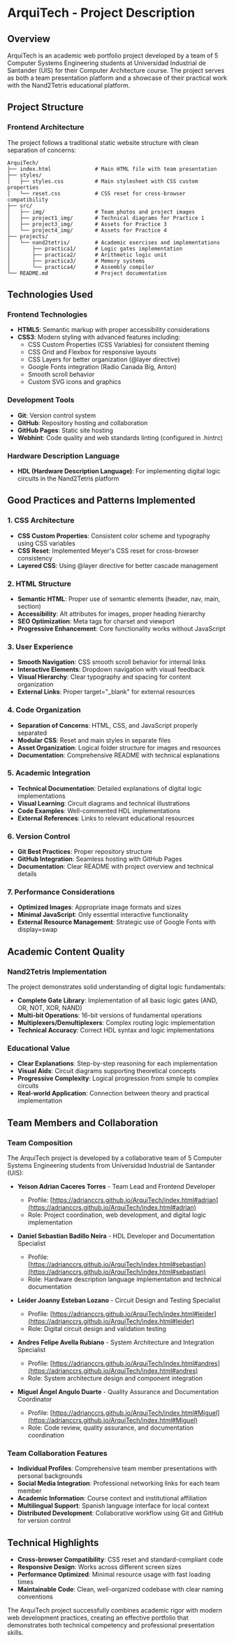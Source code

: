 # ArquiTech - Project Description

## Overview
ArquiTech is an academic web portfolio project developed by a team of 5 Computer Systems Engineering students at Universidad Industrial de Santander (UIS) for their Computer Architecture course. The project serves as both a team presentation platform and a showcase of their practical work with the Nand2Tetris educational platform.

## Project Structure

### Frontend Architecture
The project follows a traditional static website structure with clean separation of concerns:

```
ArquiTech/
├── index.html              # Main HTML file with team presentation
├── styles/
│   ├── styles.css          # Main stylesheet with CSS custom properties
│   └── reset.css           # CSS reset for cross-browser compatibility
├── src/
│   ├── img/                # Team photos and project images
│   ├── project1_img/       # Technical diagrams for Practice 1
│   ├── project3_img/       # Assets for Practice 3
│   └── project4_img/       # Assets for Practice 4
├── projects/
│   └── nand2tetris/        # Academic exercises and implementations
│       ├── practica1/      # Logic gates implementation
│       ├── practica2/      # Arithmetic logic unit
│       ├── practica3/      # Memory systems
│       └── practica4/      # Assembly compiler
└── README.md               # Project documentation
```

## Technologies Used

### Frontend Technologies
- **HTML5**: Semantic markup with proper accessibility considerations
- **CSS3**: Modern styling with advanced features including:
  - CSS Custom Properties (CSS Variables) for consistent theming
  - CSS Grid and Flexbox for responsive layouts
  - CSS Layers for better organization (@layer directive)
  - Google Fonts integration (Radio Canada Big, Anton)
  - Smooth scroll behavior
  - Custom SVG icons and graphics

### Development Tools
- **Git**: Version control system
- **GitHub**: Repository hosting and collaboration
- **GitHub Pages**: Static site hosting
- **Webhint**: Code quality and web standards linting (configured in .hintrc)

### Hardware Description Language
- **HDL (Hardware Description Language)**: For implementing digital logic circuits in the Nand2Tetris platform

## Good Practices and Patterns Implemented

### 1. CSS Architecture
- **CSS Custom Properties**: Consistent color scheme and typography using CSS variables
- **CSS Reset**: Implemented Meyer's CSS reset for cross-browser consistency
- **Layered CSS**: Using @layer directive for better cascade management

### 2. HTML Structure
- **Semantic HTML**: Proper use of semantic elements (header, nav, main, section)
- **Accessibility**: Alt attributes for images, proper heading hierarchy
- **SEO Optimization**: Meta tags for charset and viewport
- **Progressive Enhancement**: Core functionality works without JavaScript

### 3. User Experience
- **Smooth Navigation**: CSS smooth scroll behavior for internal links
- **Interactive Elements**: Dropdown navigation with visual feedback
- **Visual Hierarchy**: Clear typography and spacing for content organization
- **External Links**: Proper target="_blank" for external resources

### 4. Code Organization
- **Separation of Concerns**: HTML, CSS, and JavaScript properly separated
- **Modular CSS**: Reset and main styles in separate files
- **Asset Organization**: Logical folder structure for images and resources
- **Documentation**: Comprehensive README with technical explanations

### 5. Academic Integration
- **Technical Documentation**: Detailed explanations of digital logic implementations
- **Visual Learning**: Circuit diagrams and technical illustrations
- **Code Examples**: Well-commented HDL implementations
- **External References**: Links to relevant educational resources

### 6. Version Control
- **Git Best Practices**: Proper repository structure
- **GitHub Integration**: Seamless hosting with GitHub Pages
- **Documentation**: Clear README with project overview and technical details

### 7. Performance Considerations
- **Optimized Images**: Appropriate image formats and sizes
- **Minimal JavaScript**: Only essential interactive functionality
- **External Resource Management**: Strategic use of Google Fonts with display=swap

## Academic Content Quality

### Nand2Tetris Implementation
The project demonstrates solid understanding of digital logic fundamentals:
- **Complete Gate Library**: Implementation of all basic logic gates (AND, OR, NOT, XOR, NAND)
- **Multi-bit Operations**: 16-bit versions of fundamental operations
- **Multiplexers/Demultiplexers**: Complex routing logic implementation
- **Technical Accuracy**: Correct HDL syntax and logic implementations

### Educational Value
- **Clear Explanations**: Step-by-step reasoning for each implementation
- **Visual Aids**: Circuit diagrams supporting theoretical concepts
- **Progressive Complexity**: Logical progression from simple to complex circuits
- **Real-world Application**: Connection between theory and practical implementation

## Team Members and Collaboration

### Team Composition
The ArquiTech project is developed by a collaborative team of 5 Computer Systems Engineering students from Universidad Industrial de Santander (UIS):

- **Yeison Adrian Caceres Torres** - Team Lead and Frontend Developer
  - Profile: [https://adrianccrs.github.io/ArquiTech/index.html#adrian](https://adrianccrs.github.io/ArquiTech/index.html#adrian)
  - Role: Project coordination, web development, and digital logic implementation

- **Daniel Sebastian Badillo Neira** - HDL Developer and Documentation Specialist
  - Profile: [https://adrianccrs.github.io/ArquiTech/index.html#sebastian](https://adrianccrs.github.io/ArquiTech/index.html#sebastian)
  - Role: Hardware description language implementation and technical documentation

- **Leider Joanny Esteban Lozano** - Circuit Design and Testing Specialist
  - Profile: [https://adrianccrs.github.io/ArquiTech/index.html#leider](https://adrianccrs.github.io/ArquiTech/index.html#leider)
  - Role: Digital circuit design and validation testing

- **Andres Felipe Avella Rubiano** - System Architecture and Integration Specialist
  - Profile: [https://adrianccrs.github.io/ArquiTech/index.html#andres](https://adrianccrs.github.io/ArquiTech/index.html#andres)
  - Role: System architecture design and component integration

- **Miguel Ángel Angulo Duarte** - Quality Assurance and Documentation Coordinator
  - Profile: [https://adrianccrs.github.io/ArquiTech/index.html#Miguel](https://adrianccrs.github.io/ArquiTech/index.html#Miguel)
  - Role: Code review, quality assurance, and documentation coordination

### Team Collaboration Features
- **Individual Profiles**: Comprehensive team member presentations with personal backgrounds
- **Social Media Integration**: Professional networking links for each team member
- **Academic Information**: Course context and institutional affiliation
- **Multilingual Support**: Spanish language interface for local context
- **Distributed Development**: Collaborative workflow using Git and GitHub for version control

## Technical Highlights
- **Cross-browser Compatibility**: CSS reset and standard-compliant code
- **Responsive Design**: Works across different screen sizes
- **Performance Optimized**: Minimal resource usage with fast loading times
- **Maintainable Code**: Clean, well-organized codebase with clear naming conventions

The ArquiTech project successfully combines academic rigor with modern web development practices, creating an effective portfolio that demonstrates both technical competency and professional presentation skills.
